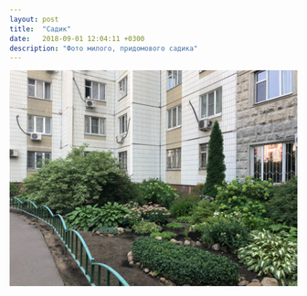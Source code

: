 ```yaml
---
layout: post
title:  "Садик"
date:   2018-09-01 12:04:11 +0300
description: "Фото милого, придомового садика"
---
```


<img src="/assets/images/2018/09/2018-09-01_12-04-11_IMG_0276_web.jpg" class="img-fluid mx-auto d-block" alt="Садик" />
